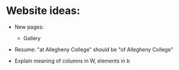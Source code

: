 # Website ideas:
- New pages:
    - Gallery 

- Resume: "at Allegheny College" should be "of Allegheny College"
- Explain meaning of columns in W, elements in b




